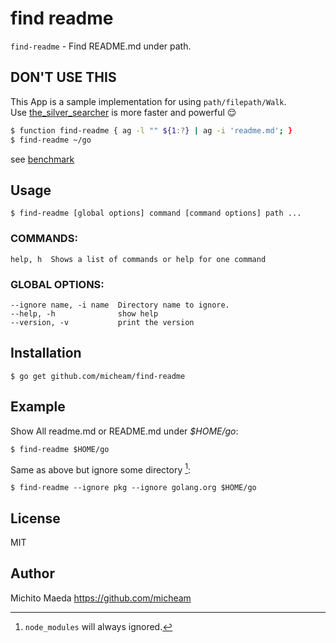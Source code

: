 # find readme

`find-readme` - Find README.md under path.

## DON'T USE THIS

This App is a sample implementation for using `path/filepath/Walk`.  
Use [the_silver_searcher](https://github.com/ggreer/the_silver_searcher) is more faster and powerful 😌

```sh
$ function find-readme { ag -l "" ${1:?} | ag -i 'readme.md'; }
$ find-readme ~/go
```

see [benchmark](./bench.md)

## Usage

```
$ find-readme [global options] command [command options] path ...
```

### COMMANDS:
```
help, h  Shows a list of commands or help for one command
```

### GLOBAL OPTIONS:
```
--ignore name, -i name  Directory name to ignore.
--help, -h              show help
--version, -v           print the version
```

## Installation
```
$ go get github.com/micheam/find-readme
```

## Example

Show All readme.md or README.md under _$HOME/go_:

    $ find-readme $HOME/go

Same as above but ignore some directory [^1]:

    $ find-readme --ignore pkg --ignore golang.org $HOME/go

[^1]: `node_modules` will always ignored.

## License
MIT

## Author
Michito Maeda <https://github.com/micheam>
